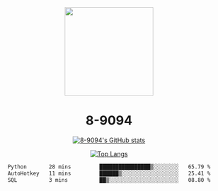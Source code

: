 <div align="center">
  <img src="[https://avatars.githubusercontent.com/u/73003857?v=4](https://cdn.discordapp.com/attachments/1022673925198577677/1105917345601433670/9094.png)" width="200px"/>
  <h1>8-9094</h1>

[![8-9094's GitHub stats](https://github-readme-stats.vercel.app/api?username=8-9094&show_icons=true&theme=synthwave)](https://github.com/anuraghazra/github-readme-stats)

[![Top Langs](https://github-readme-stats.vercel.app/api/top-langs/?username=8-9094&layout=compact&theme=synthwave)](https://github.com/Wrath-cyber/github-readme-stats)
 
<!--START_SECTION:waka-->

```txt
Python       28 mins         ████████████████▒░░░░░░░░   65.79 %
AutoHotkey   11 mins         ██████▒░░░░░░░░░░░░░░░░░░   25.41 %
SQL          3 mins          ██▒░░░░░░░░░░░░░░░░░░░░░░   08.80 %
```

<!--END_SECTION:waka-->
